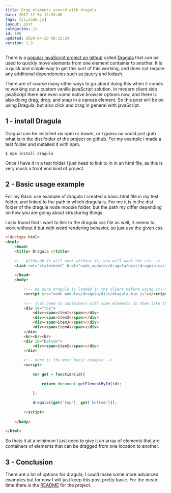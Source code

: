 ```yaml
---
title: Drag elements around with dragula
date: 2017-12-04 12:53:00
tags: [js,node.js]
layout: post
categories: js
id: 106
updated: 2020-04-20 08:32:24
version: 1.3
---
```


There is a [popular javaScript project on github](https://github.com/bevacqua/dragula) called [Dragula](https://bevacqua.github.io/dragula/) that can be used to quickly move elements from one element container to another. It is a quick and simple way to get this sort of this working, and does not require any additional dependencies such as jquery and lodash.

There are of course many other ways to go about doing this when it comes to working out a custom vanilla javaScript solution. In modern client side javaScript there are even some native browser options now, and there is also doing drag, drop, and snap in a canvas element. So this post will be on using Dragula, but also click and drag in general with javaScript.

<!-- more -->

## 1 - install Dragula

Dragual can be installed via npm or bower, or I guess ou could just grab what is in the dist folder of the project on github. For my example I made a test folder and installed it with npm.

```
$ npm install dragula
```

Once I have it in a test folder I just need to link to in in an html file, as this is very mush a front end kind of project.

## 2 - Basic usage example

For my Basic use example of dragula I created a basic.html file in my test folder, and linked to the path in which dragula is. For me it is in the dist folder of the dragula node module folder, but the path my differ depending on how you are going about structuring things.

I aslo found that I want to link to the dragula.css file as well, it seems to work without it but with weird rendering behavior, so just use the given css.

```html
<!doctype html>
<html>
    <head>
    <title> Dragula </title>
 
    <!-- Although it will work without it, you will want the css -->
    <link rel="stylesheet" href="node_modules/dragula/dist/dragula.css">
 
    </head>
    <body>
 
        <!-- be sure dragula is loaded in the client before using it-->
        <script src="node_modules/dragula/dist/dragula.min.js"></script>
 
        <!-- just need to containers with some elements in them like this: -->
        <div id="top">
            <div><span>item1</span></div>
            <div><span>item2</span></div>
            <div><span>item3</span></div>
            <div><span>item4</span></div>
        </div>
        <br><br><br>
        <div id="bottom">
            <div><span>item5</span></div>
        </div>
 
        <!-- here is the most basic example -->
        <script>
 
            var get = function(id){
 
                return document.getElementById(id);
 
            };
 
            dragula([get('top'), get('bottom')]);
 
        </script>
 
    </body>
 
</html>
```

So thats it at a minimum I just need to give it an array of elements that are containers of elements that can be dragged from one location to another.

## 3 - Conclusion

There are a lot of options for dragula, I could make some more advanced examples but for now I will just keep this post pretty basic. For the mean time there is the [README](https://github.com/bevacqua/dragula/blob/master/readme.markdown) for the project.